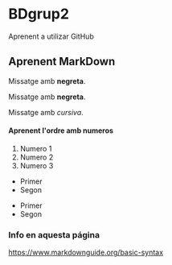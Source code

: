 # BDgrup2
Aprenent a utilizar GitHub

## Aprenent MarkDown


Missatge amb **negreta**.

Missatge amb __negreta__.

Missatge amb <em>cursiva</em>.

#### Aprenent l'ordre amb numeros
1. Numero 1
2. Numero 2
3. Numero 3

- Primer
- Segon

* Primer
* Segon

### Info en aquesta página
https://www.markdownguide.org/basic-syntax
